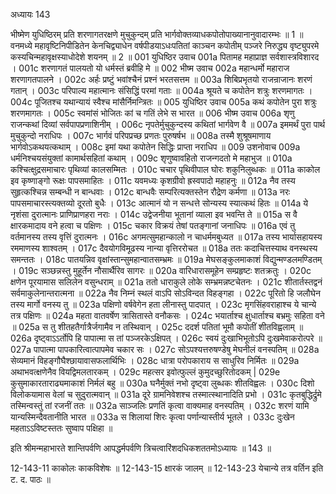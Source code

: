 अध्यायः 143

भीष्मेण युधिष्ठिरम् प्रति शरणागतरक्षणे मुचुकुन्दम् प्रति भार्गवोक्तव्याधकपोतोपाख्यानानुवादारम्भः ॥ 1 ॥ वनमध्ये महावृष्टिनिपीडितेन केनचिद्व्याधेन वर्षपीडयाऽधःपतितां काञ्चन कपोतीम् पञ्जरे निरुद्ध्य वृष्ट्युपरमे कस्यचिन्महावृक्षस्याधोदेशे शयनम् ॥ 2 ॥
001	युधिष्ठिर उवाच 
001a	पितामह महाप्राज्ञ सर्वशास्त्रविशारद ।
001c	शरणागतं पालयतो यो धर्मस्तं ब्रवीहि मे ॥
002	भीष्म उवाच 
002a	महान्धर्मो महाराज शरणागतपालने ।
002c	अर्हः प्रष्टुं भवांश्चैनं प्रश्नं भरतसत्तम ॥
003a	शिबिप्रभृतयो राजन्राजानः शरणं गतान् ।
003c	परिपाल्य महात्मानः संसिद्धिं परमां गताः ॥
004a	श्रूयते च कपोतेन शत्रुः शरणमागतः ।
004c	पूजितश्च यथान्यायं स्वैश्च मांसैर्निमन्त्रितः ॥
005	युधिष्ठिर उवाच 
005a	कथं कपोतेन पुरा शत्रुः शरणमागतः ।
005c	स्वमांसं भोजितः कां च गतिं लेभे स भारत ॥
006	भीष्म उवाच 
006a	शृणु राजन्कथां दिव्यां सर्वपापप्रणाशिनीम् ।
006c	नृपतेर्मुचुकुन्दस्य कथितां भार्गवेण वै ॥
007a	इममर्थं पुरा पार्थ मुचुकुन्दो नराधिपः ।
007c	भार्गवं परिपप्रच्छ प्रणतः पुरुषर्षभ ॥
008a	तस्मै शुश्रूषमाणाय भार्गवोऽकथयत्कथाम् ।
008c	इमां यथा कपोतेन सिद्धिः प्राप्ता नराधिप ॥
009	उशनोवाच 
009a	धर्मनिश्चयसंयुक्तां कामार्थसहितां कथाम् ।
009c	शृणुष्वावहितो राजन्गदतो मे महाभुज ॥
010a	कश्चित्क्षुद्रसमाचारः पृथिव्यां कालसम्मितः ।
010c	चचार पृथिवीपाल घोरः शकुनिलुब्धकः ॥
011a	काकोल इव कृष्णाङ्गो रूक्षः पापसमाहितः ।
011c	यवमध्यः कृशग्रीवो ह्रस्वपादो महाहनुः ॥
012a	नैव तस्य सुहृत्कश्चिन्न सम्बन्धी न बान्धवाः ।
012c	बान्धवैः सम्परित्यक्तस्तेन रौद्रेण कर्मणा ॥
013a	नरः पापसमाचारस्त्यक्तव्यो दूरतो बुधैः ।
013c	आत्मानं यो न सन्धत्ते सोन्यस्य स्यात्कथं हितः ॥
014a	ये नृशंसा दुरात्मानः प्राणिप्राणहरा नराः ।
014c	उद्वेजनीया भूतानां व्याला इव भवन्ति ते ॥
015a	स वै क्षारकमादाय वने हत्वा च पक्षिणः ।
015c	चकार विक्रयं तेषां पतङ्गानां जनाधिपः ॥
016a	एवं तु वर्तमानस्य तस्य वृत्तिं दुरात्मनः ।
016c	अगमत्सुमहान्कालो न चाधर्ममबुध्यत ॥
017a	तस्य भार्यासहायस्य रममाणस्य शाश्वतम् ।
017c	दैवयोगविमूढस्य नान्या वृत्तिररोचत ॥
018a	ततः कदाचित्तस्याथ वनस्थस्य समन्ततः ।
018c	पातयन्निव वृक्षांस्तान्सुमहान्वातसम्भ्रमः ॥
019a	मेघसङ्कुलमाकाशं विद्युन्मण्डलमण्डितम् ।
019c	सञ्छन्नस्तु मुहूर्तेन नौसार्थैरिव सागरः ॥
020a	वारिधारासमूहेन सम्प्रहृष्टः शतक्रतुः ।
020c	क्षणेन पूरयामास सलिलेन वसुन्धराम् ॥
021a	ततो धाराकुले लोके सम्भ्रमन्नष्टचेतनः ।
021c	शीतार्तस्तद्वनं सर्वमाकुलेनान्तरात्मना ॥
022a	नैव निम्नं स्थलं वाऽपि सोऽविन्दत विहङ्गहा ।
022c	पूरितो हि जलौघेन तस्य मार्गो वनस्य तु ॥
023a	पक्षिणो वर्षवेगेन हता लीनास्तु पादपात् ।
023c	मृगसिंहवराहाश्च ये चान्ये तत्र पक्षिणः ॥
024a	महता वातवर्षेण त्रासितास्ते वनौकसः ।
024c	भयार्ताश्च क्षुधार्ताश्च बभ्रमुः सहिता वने ॥
025a	स तु शीतहतैर्गात्रैर्जगामैव न तस्थिवान् ।
025c	ददर्श पतितां भूमौ कपोतीं शीतविह्वलाम् ॥
026a	दृष्ट्वाऽऽर्तोपि हि पापात्मा स तां पञ्जरकेऽक्षिपत् ।
026c	स्वयं दुःखाभिभूतोऽपि दुःखमेवाकरोत्परे ॥
027a	पापात्मा पापकारित्वात्पापमेव चकार सः ।
027c	सोऽपश्यत्तरुषण्डेषु मेघनीलं वनस्पतिम् ॥
028a	सेव्यमानं विहङ्गौघैश्छायावासफलार्थिभिः ।
028c	धात्रा परोपकाराय स साधुरिव निर्मितः ॥
029a	अथाभवत्क्षणेनैव वियद्विमलतारकम् ।
029c	महत्सर इवोत्फुल्लं कुमुदच्छुरितोदकम् |
029e	कुसुमाकारताराढ्यमाकाशं निर्मलं बहु ॥
030a	घनैर्मुक्तं नभो दृष्ट्वा लुब्धकः शीतविह्वलः ।
030c	दिशो विलोकयामास वेलां च सुदुरात्मवान् ॥
031a	दूरे ग्रामनिवेशश्च तस्मात्स्थानादिति प्रभो ।
031c	कृतबुद्धिर्द्रुमे तस्मिन्वस्तुं तां रजनीं ततः ॥
032a	साञ्जलिः प्रणतिं कृत्वा वाक्यमाह वनस्पतिम् ।
032c	शरणं यामि यान्यस्मिन्दैवतानीति भारत ॥
033a	स शिलायां शिरः कृत्वा पर्णान्यास्तीर्य भूतले ।
033c	दुःखेन महताऽऽविष्टस्ततः सुष्वाप पक्षिहा ॥ 

इति श्रीमन्महाभारते शान्तिपर्वणि आपद्धर्मपर्वणि त्रिचत्वारिंशदधिकशततमोऽध्यायः ॥ 143 ॥

12-143-11 काकोलः काकविशेषः ॥ 12-143-15 क्षारकं जालम् ॥ 12-143-23 येचान्ये तत्र वर्तिन इति ट. द. पाठः ॥

